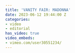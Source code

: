 ```yaml
---
title: 'VANITY FAIR: MADONNA'
date: 2023-06-12 19:44:00 Z
categories:
- video
- editorial
has_video: true
video_embeds:
- vimeo.com/user30551234/
---
```


